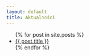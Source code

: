 ```yaml
---
layout: default
title: Aktualności
---
```


<div class="container pt-navbar">
    <ul>
    {% for post in site.posts %}
        <li>
        <a href="{{site.baseurl}}{{ post.url }}">{{ post.title }}</a>
        </li>
    {% endfor %}
    </ul>
</div>